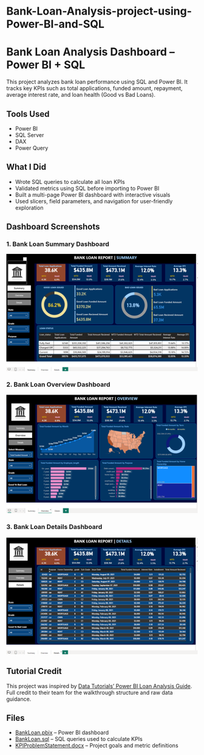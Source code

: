 # Bank-Loan-Analysis-project-using-Power-BI-and-SQL

# Bank Loan Analysis Dashboard – Power BI + SQL

This project analyzes bank loan performance using SQL and Power BI. It tracks key KPIs such as total applications, funded amount, repayment, average interest rate, and loan health (Good vs Bad Loans).

## Tools Used
- Power BI
- SQL Server
- DAX
- Power Query

## What I Did
- Wrote SQL queries to calculate all loan KPIs
- Validated metrics using SQL before importing to Power BI
- Built a multi-page Power BI dashboard with interactive visuals
- Used slicers, field parameters, and navigation for user-friendly exploration



##  Dashboard Screenshots

### 1. Bank Loan Summary Dashboard
![Bank Loan Summary Dashboard](https://github.com/AnuA1995/Bank-Loan-Analysis-project-using-Power-BI-and-SQL/blob/main/Screenshots/BankLoanSummary.png?raw=true)

### 2. Bank Loan Overview Dashboard
![Bank Loan Overview Dashboard](https://github.com/AnuA1995/Bank-Loan-Analysis-project-using-Power-BI-and-SQL/blob/main/Screenshots/BankLoanOverview.png?raw=true)

### 3. Bank Loan Details Dashboard
![Bank Loan Details Dashboard](https://github.com/AnuA1995/Bank-Loan-Analysis-project-using-Power-BI-and-SQL/blob/main/Screenshots/BankLoanDetails.png?raw=true)



## Tutorial Credit
This project was inspired by [Data Tutorials’ Power BI Loan Analysis Guide](https://www.youtube.com/watch?v=GMYgPg6eKP8). Full credit to their team for the walkthrough structure and raw data guidance.

## Files

- [BankLoan.pbix](https://github.com/AnuA1995/Bank-Loan-Analysis-project-using-Power-BI-and-SQL/blob/main/BankLoan.pbix) – Power BI dashboard
- [BankLoan.sql](https://github.com/AnuA1995/Bank-Loan-Analysis-project-using-Power-BI-and-SQL/blob/main/BankLoan.sql) – SQL queries used to calculate KPIs
- [KPIProblemStatement.docx](https://github.com/AnuA1995/Bank-Loan-Analysis-project-using-Power-BI-and-SQL/blob/main/KPIProblemStatement.docx) – Project goals and metric definitions


